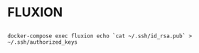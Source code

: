 # FLUXION

## 
```
docker-compose exec fluxion echo `cat ~/.ssh/id_rsa.pub` > ~/.ssh/authorized_keys
```
